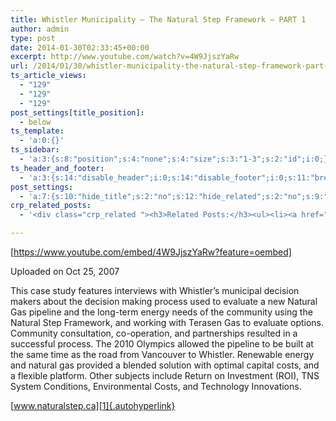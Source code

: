 ```yaml
---
title: Whistler Municipality – The Natural Step Framework – PART 1
author: admin
type: post
date: 2014-01-30T02:33:45+00:00
excerpt: http://www.youtube.com/watch?v=4W9JjszYaRw
url: /2014/01/30/whistler-municipality-the-natural-step-framework-part-1-4/
ts_article_views:
  - "129"
  - "129"
  - "129"
post_settings[title_position]:
  - below
ts_template:
  - 'a:0:{}'
ts_sidebar:
  - 'a:3:{s:8:"position";s:4:"none";s:4:"size";s:3:"1-3";s:2:"id";i:0;}'
ts_header_and_footer:
  - 'a:3:{s:14:"disable_header";i:0;s:14:"disable_footer";i:0;s:11:"breadcrumbs";i:0;}'
post_settings:
  - 'a:7:{s:10:"hide_title";s:2:"no";s:12:"hide_related";s:2:"no";s:9:"hide_meta";s:2:"no";s:19:"hide_social_sharing";s:2:"no";s:12:"hide_featimg";s:2:"no";s:15:"hide_author_box";s:3:"yes";s:14:"title_position";s:5:"below";}'
crp_related_posts:
  - '<div class="crp_related "><h3>Related Posts:</h3><ul><li><a href="https://scdhub.org/2017/12/25/wastewater-treatment-and-biosolids-management/"    ><img src="https://scdhub.org/wp-content/uploads/2017/12/wastewater-treatment-and-biosoli-150x150.jpg" alt="Wastewater treatment and Biosolids management" title="Wastewater treatment and Biosolids management" width="150" height="150" class="crp_thumb crp_featured" /><span class="crp_title">Wastewater treatment and Biosolids management</span></a></li><li><a href="https://scdhub.org/2018/01/06/household-and-neighborhood-sanitation-infrastructures-excreta-wastewater-disposal-in-developing-countries/"    ><img src="https://scdhub.org/wp-content/plugins/contextual-related-posts/default.png" alt="Household and neighborhood Sanitation Infrastructures: Excreta, wastewater disposal in developing countries" title="Household and neighborhood Sanitation Infrastructures: Excreta, wastewater disposal in developing countries" width="150" height="150" class="crp_thumb crp_default" /><span class="crp_title">Household and neighborhood Sanitation&hellip;</span></a></li><li><a href="https://scdhub.org/2018/01/06/sanitation-in-emergencies/"    ><img src="https://scdhub.org/wp-content/plugins/contextual-related-posts/default.png" alt="Sanitation in Emergencies" title="Sanitation in Emergencies" width="150" height="150" class="crp_thumb crp_default" /><span class="crp_title">Sanitation in Emergencies</span></a></li><li><a href="https://scdhub.org/2017/12/29/walking-in-sabinas-shoes-world-vision/"    ><img src="https://scdhub.org/wp-content/uploads/2017/12/walking-in-sabinas-shoes-world-v-150x150.jpg" alt="Walking in Sabinas Shoes &#8211; World Vision" title="Walking in Sabinas Shoes &#8211; World Vision" width="150" height="150" class="crp_thumb crp_featured" /><span class="crp_title">Walking in Sabinas Shoes &#8211; World Vision</span></a></li><li><a href="https://scdhub.org/2017/06/22/satisficing/"    ><img src="https://scdhub.org/wp-content/uploads/2017/06/satisficing-150x150.jpg" alt="Satisficing: when the optimal solution cannot be determined" title="Satisficing: when the optimal solution cannot be determined" width="150" height="150" class="crp_thumb crp_featured" /><span class="crp_title">Satisficing: when the optimal solution cannot be determined</span></a></li><li><a href="https://scdhub.org/founding-board/"    ><img src="https://scdhub.org/wp-content/uploads/2017/04/Screen-Shot-2017-08-14-at-11.39.28-AM-150x150.png" alt="Founding Board" title="Founding Board" width="150" height="150" class="crp_thumb crp_correctfirst" /><span class="crp_title">Founding Board</span></a></li></ul><div class="crp_clear"></div></div>'

---
```

[https://www.youtube.com/embed/4W9JjszYaRw?feature=oembed]

Uploaded on Oct 25, 2007
  
This case study features interviews with Whistler&#8217;s municipal decision makers about the decision making process used to evaluate a new Natural Gas pipeline and the long-term energy needs of the community using the Natural Step Framework, and working with Terasen Gas to evaluate options. Community consultation, co-operation, and partnerships resulted in a successful process. The 2010 Olympics allowed the pipeline to be built at the same time as the road from Vancouver to Whistler. Renewable energy and natural gas provided a blended solution with optimal capital costs, and a flexible platform. Other subjects include Return on Investment (ROI), TNS System Conditions, Environmental Costs, and Technology Innovations.
  
[www.naturalstep.ca][1]{.autohyperlink}

 [1]: http://www.naturalstep.ca